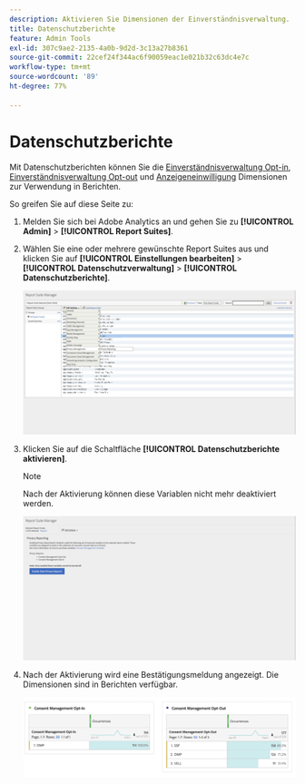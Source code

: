 ```yaml
---
description: Aktivieren Sie Dimensionen der Einverständnisverwaltung.
title: Datenschutzberichte
feature: Admin Tools
exl-id: 307c9ae2-2135-4a0b-9d2d-3c13a27b8361
source-git-commit: 22cef24f344ac6f90059eac1e021b32c63dc4e7c
workflow-type: tm+mt
source-wordcount: '89'
ht-degree: 77%

---
```


# Datenschutzberichte

Mit Datenschutzberichten können Sie die [Einverständnisverwaltung Opt-in](/help/components/dimensions/cm-opt-in.md), [Einverständnisverwaltung Opt-out](/help/components/dimensions/cm-opt-out.md) und [Anzeigeneinwilligung](/help/components//dimensions/ad-consent.md) Dimensionen zur Verwendung in Berichten.

So greifen Sie auf diese Seite zu:

1. Melden Sie sich bei Adobe Analytics an und gehen Sie zu **[!UICONTROL Admin]** > **[!UICONTROL Report Suites]**.
1. Wählen Sie eine oder mehrere gewünschte Report Suites aus und klicken Sie auf **[!UICONTROL Einstellungen bearbeiten]** > **[!UICONTROL Datenschutzverwaltung]** > **[!UICONTROL Datenschutzberichte]**.

   ![Bearbeiten von Einstellungen](assets/rsm-privacy-select.png)

1. Klicken Sie auf die Schaltfläche **[!UICONTROL Datenschutzberichte aktivieren]**.

   >[!NOTE]
   >
   >Nach der Aktivierung können diese Variablen nicht mehr deaktiviert werden.

   ![Aktivieren](assets/rsm-privacy-enable.png)

1. Nach der Aktivierung wird eine Bestätigungsmeldung angezeigt. Die Dimensionen sind in Berichten verfügbar.

   ![Bericht](assets/consent-management.png)
